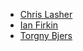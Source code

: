 * [Chris Lasher](https://github.com/gotgenes)
* [Ian Firkin](https://github.com/lobsteropteryx)
* [Torgny Bjers](https://github.com/tbjers)
